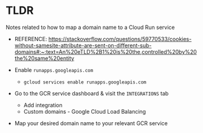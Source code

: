 # TLDR

Notes related to how to map a domain name to a Cloud Run service

- REFERENCE: https://stackoverflow.com/questions/59770533/cookies-without-samesite-attribute-are-sent-on-different-sub-domains#:~:text=An%20eTLD%2B1%20is%20the,controlled%20by%20the%20same%20entity

- Enable `runapps.googleapis.com`
  - `gcloud services enable runapps.googleapis.com`

- Go to the GCR service dashboard & visit the `INTEGRATIONS` tab
  - Add integration
  - Custom domains - Google Cloud Load Balancing
- Map your desired domain name to your relevant GCR service